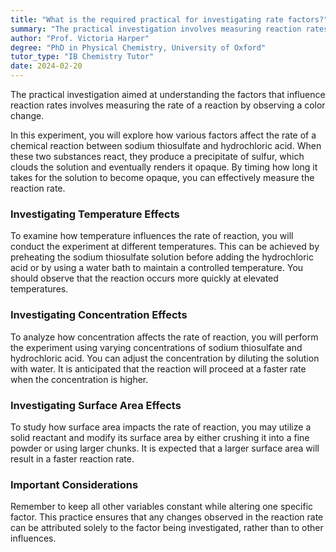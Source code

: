 ```yaml
---
title: "What is the required practical for investigating rate factors?"
summary: "The practical investigation involves measuring reaction rates by observing color changes, highlighting how different factors can influence the speed of the reaction."
author: "Prof. Victoria Harper"
degree: "PhD in Physical Chemistry, University of Oxford"
tutor_type: "IB Chemistry Tutor"
date: 2024-02-20
---
```


The practical investigation aimed at understanding the factors that influence reaction rates involves measuring the rate of a reaction by observing a color change.

In this experiment, you will explore how various factors affect the rate of a chemical reaction between sodium thiosulfate and hydrochloric acid. When these two substances react, they produce a precipitate of sulfur, which clouds the solution and eventually renders it opaque. By timing how long it takes for the solution to become opaque, you can effectively measure the reaction rate.

### Investigating Temperature Effects

To examine how temperature influences the rate of reaction, you will conduct the experiment at different temperatures. This can be achieved by preheating the sodium thiosulfate solution before adding the hydrochloric acid or by using a water bath to maintain a controlled temperature. You should observe that the reaction occurs more quickly at elevated temperatures.

### Investigating Concentration Effects

To analyze how concentration affects the rate of reaction, you will perform the experiment using varying concentrations of sodium thiosulfate and hydrochloric acid. You can adjust the concentration by diluting the solution with water. It is anticipated that the reaction will proceed at a faster rate when the concentration is higher.

### Investigating Surface Area Effects

To study how surface area impacts the rate of reaction, you may utilize a solid reactant and modify its surface area by either crushing it into a fine powder or using larger chunks. It is expected that a larger surface area will result in a faster reaction rate.

### Important Considerations

Remember to keep all other variables constant while altering one specific factor. This practice ensures that any changes observed in the reaction rate can be attributed solely to the factor being investigated, rather than to other influences.
    